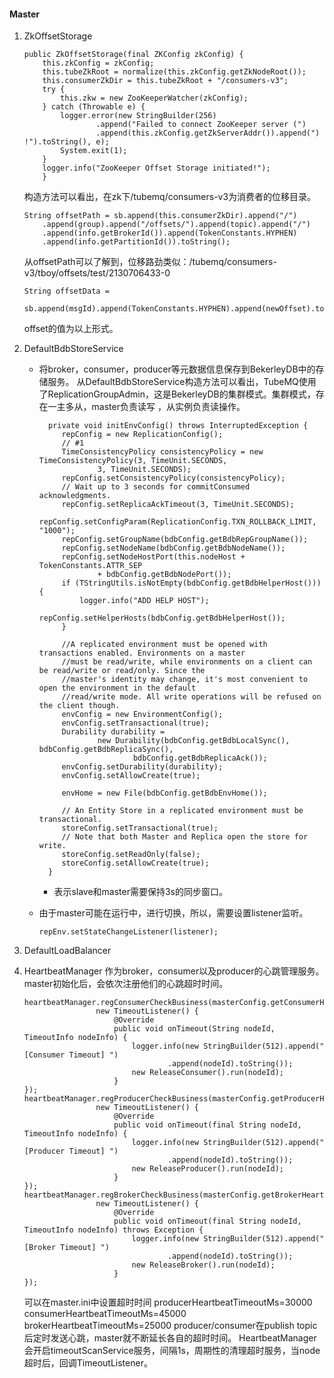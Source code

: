 #### Master

1. ZkOffsetStorage
   ```
   public ZkOffsetStorage(final ZKConfig zkConfig) {
       this.zkConfig = zkConfig;
       this.tubeZkRoot = normalize(this.zkConfig.getZkNodeRoot());
       this.consumerZkDir = this.tubeZkRoot + "/consumers-v3";
       try {
           this.zkw = new ZooKeeperWatcher(zkConfig);
       } catch (Throwable e) {
           logger.error(new StringBuilder(256)
                   .append("Failed to connect ZooKeeper server (")
                   .append(this.zkConfig.getZkServerAddr()).append(") !").toString(), e);
           System.exit(1);
       }
       logger.info("ZooKeeper Offset Storage initiated!");
       }
   ```
   构造方法可以看出，在zk下/tubemq/consumers-v3为消费者的位移目录。
   ```
   String offsetPath = sb.append(this.consumerZkDir).append("/")
       .append(group).append("/offsets/").append(topic).append("/")
       .append(info.getBrokerId()).append(TokenConstants.HYPHEN)
       .append(info.getPartitionId()).toString();
   ```
   从offsetPath可以了解到，位移路劲类似：/tubemq/consumers-v3/tboy/offsets/test/2130706433-0
   ```
   String offsetData =
       sb.append(msgId).append(TokenConstants.HYPHEN).append(newOffset).toString();
   ```
   offset的值为以上形式。
 
2. DefaultBdbStoreService
    - 将broker，consumer，producer等元数据信息保存到BekerleyDB中的存储服务。
   从DefaultBdbStoreService构造方法可以看出，TubeMQ使用了ReplicationGroupAdmin，这是BekerleyDB的集群模式。集群模式，存在一主多从，master负责读写
   ，从实例负责读操作。
      ```
        private void initEnvConfig() throws InterruptedException {
           repConfig = new ReplicationConfig();
           // #1
           TimeConsistencyPolicy consistencyPolicy = new TimeConsistencyPolicy(3, TimeUnit.SECONDS,
                   3, TimeUnit.SECONDS);
           repConfig.setConsistencyPolicy(consistencyPolicy);
           // Wait up to 3 seconds for commitConsumed acknowledgments.
           repConfig.setReplicaAckTimeout(3, TimeUnit.SECONDS);
           repConfig.setConfigParam(ReplicationConfig.TXN_ROLLBACK_LIMIT, "1000");
           repConfig.setGroupName(bdbConfig.getBdbRepGroupName());
           repConfig.setNodeName(bdbConfig.getBdbNodeName());
           repConfig.setNodeHostPort(this.nodeHost + TokenConstants.ATTR_SEP
                   + bdbConfig.getBdbNodePort());
           if (TStringUtils.isNotEmpty(bdbConfig.getBdbHelperHost())) {
               logger.info("ADD HELP HOST");
               repConfig.setHelperHosts(bdbConfig.getBdbHelperHost());
           }
    
           //A replicated environment must be opened with transactions enabled. Environments on a master
           //must be read/write, while environments on a client can be read/write or read/only. Since the
           //master's identity may change, it's most convenient to open the environment in the default
           //read/write mode. All write operations will be refused on the client though.
           envConfig = new EnvironmentConfig();
           envConfig.setTransactional(true);
           Durability durability =
                   new Durability(bdbConfig.getBdbLocalSync(), bdbConfig.getBdbReplicaSync(),
                           bdbConfig.getBdbReplicaAck());
           envConfig.setDurability(durability);
           envConfig.setAllowCreate(true);
    
           envHome = new File(bdbConfig.getBdbEnvHome());
    
           // An Entity Store in a replicated environment must be transactional.
           storeConfig.setTransactional(true);
           // Note that both Master and Replica open the store for write.
           storeConfig.setReadOnly(false);
           storeConfig.setAllowCreate(true);
        }
      ``` 
      - 表示slave和master需要保持3s的同步窗口。
   
    - 由于master可能在运行中，进行切换，所以，需要设置listener监听。
      ```
      repEnv.setStateChangeListener(listener);
      ```
3. DefaultLoadBalancer
   
4. HeartbeatManager
   作为broker，consumer以及producer的心跳管理服务。master初始化后，会依次注册他们的心跳超时时间。
   ```
   heartbeatManager.regConsumerCheckBusiness(masterConfig.getConsumerHeartbeatTimeoutMs(),
                   new TimeoutListener() {
                       @Override
                       public void onTimeout(String nodeId, TimeoutInfo nodeInfo) {
                           logger.info(new StringBuilder(512).append("[Consumer Timeout] ")
                                   .append(nodeId).toString());
                           new ReleaseConsumer().run(nodeId);
                       }
   });
   heartbeatManager.regProducerCheckBusiness(masterConfig.getProducerHeartbeatTimeoutMs(),
                   new TimeoutListener() {
                       @Override
                       public void onTimeout(final String nodeId, TimeoutInfo nodeInfo) {
                           logger.info(new StringBuilder(512).append("[Producer Timeout] ")
                                   .append(nodeId).toString());
                           new ReleaseProducer().run(nodeId);
                       }
   });
   heartbeatManager.regBrokerCheckBusiness(masterConfig.getBrokerHeartbeatTimeoutMs(),
                   new TimeoutListener() {
                       @Override
                       public void onTimeout(final String nodeId, TimeoutInfo nodeInfo) throws Exception {
                           logger.info(new StringBuilder(512).append("[Broker Timeout] ")
                                   .append(nodeId).toString());
                           new ReleaseBroker().run(nodeId);
                       }
   });
   ``` 
   可以在master.ini中设置超时时间
   producerHeartbeatTimeoutMs=30000       
   consumerHeartbeatTimeoutMs=45000
   brokerHeartbeatTimeoutMs=25000
   producer/consumer在publish topic后定时发送心跳，master就不断延长各自的超时时间。
   HeartbeatManager会开启timeoutScanService服务，间隔1s，周期性的清理超时服务，当node超时后，回调TimeoutListener。
 
